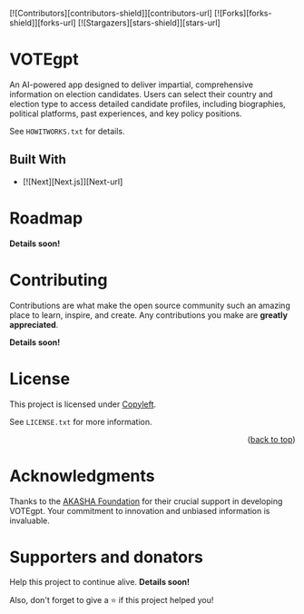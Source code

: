 <!-- PROJECT SHIELDS -->
[![Contributors][contributors-shield]][contributors-url]
[![Forks][forks-shield]][forks-url]
[![Stargazers][stars-shield]][stars-url]

<!-- ABOUT -->
# VOTEgpt

An AI-powered app designed to deliver impartial, comprehensive information on election candidates. Users can select their country and election type to access detailed candidate profiles, including biographies, political platforms, past experiences, and key policy positions.

See `HOWITWORKS.txt` for details.

## Built With

* [![Next][Next.js]][Next-url]

<!-- ROADMAP -->
# Roadmap

**Details soon!**

<!-- CONTRIBUTING -->
# Contributing

Contributions are what make the open source community such an amazing place to learn, inspire, and create. Any contributions you make are **greatly appreciated**.

**Details soon!**

<!-- LICENSE -->
# License

This project is licensed under [Copyleft](https://www.gnu.org/licenses/copyleft.en.html).

See `LICENSE.txt` for more information.

<p align="right">(<a href="#readme-top">back to top</a>)</p>

<!-- ACKNOWLEDGMENTS -->
# Acknowledgments

Thanks to the [AKASHA Foundation](https://akasha.org/) for their crucial support in developing VOTEgpt. Your commitment to innovation and unbiased information is invaluable.

# Supporters and donators

Help this project to continue alive. **Details soon!**

Also, don't forget to give a ⭐️ if this project helped you!
